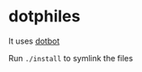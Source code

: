 # dotphiles

It uses [dotbot](https://github.com/anishathalye/dotbot)

Run `./install` to symlink the files
